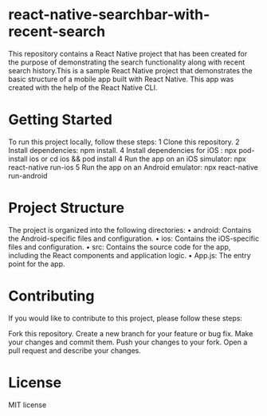 # react-native-searchbar-with-recent-search
This repository contains a React Native project that has been created for the purpose of demonstrating the search functionality along with recent search history.This is a sample React Native project that demonstrates the basic structure of a mobile app built with React Native. This app was created with the help of the React Native CLI.

# Getting Started

To run this project locally, follow these steps:
	1	Clone this repository.
	2	Install dependencies: npm install.
  4 Install dependencies for iOS : npx pod-install ios or cd ios && pod install 
	4	Run the app on an iOS simulator: npx react-native run-ios
	5	Run the app on an Android emulator:  npx react-native run-android
  
  
  
 #  Project Structure
The project is organized into the following directories:
	•	android: Contains the Android-specific files and configuration.
	•	ios: Contains the iOS-specific files and configuration.
	•	src: Contains the source code for the app, including the React components and application logic.
	•	App.js: The entry point for the app.
  
  
  
 # Contributing
If you would like to contribute to this project, please follow these steps:

Fork this repository.
Create a new branch for your feature or bug fix.
Make your changes and commit them.
Push your changes to your fork.
Open a pull request and describe your changes.


# License
MIT license
